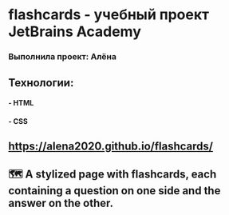# flashcards   - yчебный проект JetBrains Academy
### Выполнила проект: Алёна

## Технологии:
#### - HTML
#### - CSS 

## https://alena2020.github.io/flashcards/
##  🗺 A stylized page with flashcards, each containing a question on one side and the answer on the other. 
